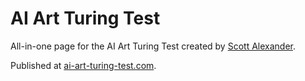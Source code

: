 # AI Art Turing Test

All-in-one page for the AI Art Turing Test created by
[Scott Alexander](https://www.astralcodexten.com/p/ai-art-turing-test).

Published at [ai-art-turing-test.com](https://ai-art-turing-test.com/).

